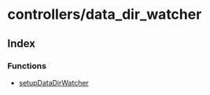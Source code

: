 # controllers/data\_dir\_watcher

## Index

### Functions

- [setupDataDirWatcher](/reference/controllers/data_dir_watcher/functions/setupDataDirWatcher.md)
